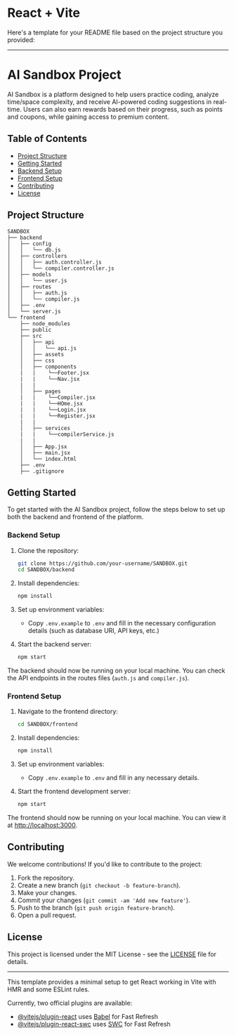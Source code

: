 # React + Vite
Here's a template for your README file based on the project structure you provided:

---

# AI Sandbox Project

AI Sandbox is a platform designed to help users practice coding, analyze time/space complexity, and receive AI-powered coding suggestions in real-time. Users can also earn rewards based on their progress, such as points and coupons, while gaining access to premium content.

## Table of Contents

- [Project Structure](#project-structure)
- [Getting Started](#getting-started)
- [Backend Setup](#backend-setup)
- [Frontend Setup](#frontend-setup)
- [Contributing](#contributing)
- [License](#license)

## Project Structure

```
SANDBOX
├── backend
│   ├── config
│   │   └── db.js
│   ├── controllers
│   │   ├── auth.controller.js
│   │   └── compiler.controller.js
│   ├── models
│   │   └── user.js
│   ├── routes
│   │   ├── auth.js
│   │   └── compiler.js
│   ├── .env
│   └── server.js
└── frontend
    ├── node_modules
    ├── public
    ├── src
    │   ├── api
    │   │   └── api.js
    │   ├── assets
    │   ├── css
    │   ├── components
    |   |    └──Footer.jsx
    |   |    └──Nav.jsx
    |   |    
    │   ├── pages
    |   |    └──Compiler.jsx
    |   |    └──HOme.jsx
    |   |    └──Login.jsx
    |   |    └──Register.jsx
    |   |  
    │   ├── services
    |   |    └──compilerService.js
    |   |    
    │   ├── App.jsx
    │   ├── main.jsx
    │   └── index.html
    ├── .env
    ├── .gitignore
```

## Getting Started

To get started with the AI Sandbox project, follow the steps below to set up both the backend and frontend of the platform.

### Backend Setup

1. Clone the repository:
   ```bash
   git clone https://github.com/your-username/SANDBOX.git
   cd SANDBOX/backend
   ```

2. Install dependencies:
   ```bash
   npm install
   ```

3. Set up environment variables:
   - Copy `.env.example` to `.env` and fill in the necessary configuration details (such as database URI, API keys, etc.)

4. Start the backend server:
   ```bash
   npm start
   ```

The backend should now be running on your local machine. You can check the API endpoints in the routes files (`auth.js` and `compiler.js`).

### Frontend Setup

1. Navigate to the frontend directory:
   ```bash
   cd SANDBOX/frontend
   ```

2. Install dependencies:
   ```bash
   npm install
   ```

3. Set up environment variables:
   - Copy `.env.example` to `.env` and fill in any necessary details.

4. Start the frontend development server:
   ```bash
   npm start
   ```

The frontend should now be running on your local machine. You can view it at [http://localhost:3000](http://localhost:3000).

## Contributing

We welcome contributions! If you'd like to contribute to the project:

1. Fork the repository.
2. Create a new branch (`git checkout -b feature-branch`).
3. Make your changes.
4. Commit your changes (`git commit -am 'Add new feature'`).
5. Push to the branch (`git push origin feature-branch`).
6. Open a pull request.

## License

This project is licensed under the MIT License - see the [LICENSE](LICENSE) file for details.

---

 


This template provides a minimal setup to get React working in Vite with HMR and some ESLint rules.

Currently, two official plugins are available:

- [@vitejs/plugin-react](https://github.com/vitejs/vite-plugin-react/blob/main/packages/plugin-react/README.md) uses [Babel](https://babeljs.io/) for Fast Refresh
- [@vitejs/plugin-react-swc](https://github.com/vitejs/vite-plugin-react-swc) uses [SWC](https://swc.rs/) for Fast Refresh
